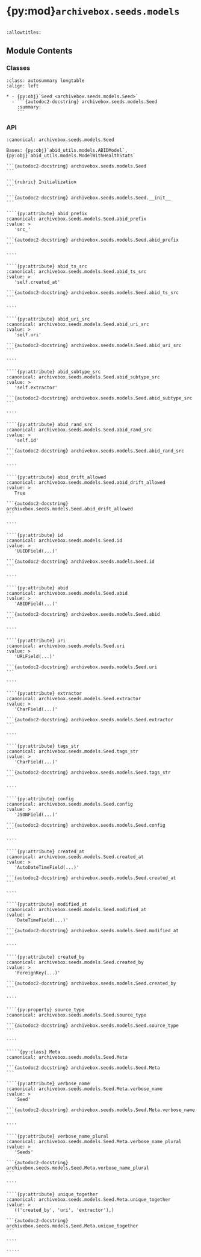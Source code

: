 # {py:mod}`archivebox.seeds.models`

```{py:module} archivebox.seeds.models
```

```{autodoc2-docstring} archivebox.seeds.models
:allowtitles:
```

## Module Contents

### Classes

````{list-table}
:class: autosummary longtable
:align: left

* - {py:obj}`Seed <archivebox.seeds.models.Seed>`
  - ```{autodoc2-docstring} archivebox.seeds.models.Seed
    :summary:
    ```
````

### API

``````{py:class} Seed(*args: typing.Any, **kwargs: typing.Any)
:canonical: archivebox.seeds.models.Seed

Bases: {py:obj}`abid_utils.models.ABIDModel`, {py:obj}`abid_utils.models.ModelWithHealthStats`

```{autodoc2-docstring} archivebox.seeds.models.Seed
```

```{rubric} Initialization
```

```{autodoc2-docstring} archivebox.seeds.models.Seed.__init__
```

````{py:attribute} abid_prefix
:canonical: archivebox.seeds.models.Seed.abid_prefix
:value: >
   'src_'

```{autodoc2-docstring} archivebox.seeds.models.Seed.abid_prefix
```

````

````{py:attribute} abid_ts_src
:canonical: archivebox.seeds.models.Seed.abid_ts_src
:value: >
   'self.created_at'

```{autodoc2-docstring} archivebox.seeds.models.Seed.abid_ts_src
```

````

````{py:attribute} abid_uri_src
:canonical: archivebox.seeds.models.Seed.abid_uri_src
:value: >
   'self.uri'

```{autodoc2-docstring} archivebox.seeds.models.Seed.abid_uri_src
```

````

````{py:attribute} abid_subtype_src
:canonical: archivebox.seeds.models.Seed.abid_subtype_src
:value: >
   'self.extractor'

```{autodoc2-docstring} archivebox.seeds.models.Seed.abid_subtype_src
```

````

````{py:attribute} abid_rand_src
:canonical: archivebox.seeds.models.Seed.abid_rand_src
:value: >
   'self.id'

```{autodoc2-docstring} archivebox.seeds.models.Seed.abid_rand_src
```

````

````{py:attribute} abid_drift_allowed
:canonical: archivebox.seeds.models.Seed.abid_drift_allowed
:value: >
   True

```{autodoc2-docstring} archivebox.seeds.models.Seed.abid_drift_allowed
```

````

````{py:attribute} id
:canonical: archivebox.seeds.models.Seed.id
:value: >
   'UUIDField(...)'

```{autodoc2-docstring} archivebox.seeds.models.Seed.id
```

````

````{py:attribute} abid
:canonical: archivebox.seeds.models.Seed.abid
:value: >
   'ABIDField(...)'

```{autodoc2-docstring} archivebox.seeds.models.Seed.abid
```

````

````{py:attribute} uri
:canonical: archivebox.seeds.models.Seed.uri
:value: >
   'URLField(...)'

```{autodoc2-docstring} archivebox.seeds.models.Seed.uri
```

````

````{py:attribute} extractor
:canonical: archivebox.seeds.models.Seed.extractor
:value: >
   'CharField(...)'

```{autodoc2-docstring} archivebox.seeds.models.Seed.extractor
```

````

````{py:attribute} tags_str
:canonical: archivebox.seeds.models.Seed.tags_str
:value: >
   'CharField(...)'

```{autodoc2-docstring} archivebox.seeds.models.Seed.tags_str
```

````

````{py:attribute} config
:canonical: archivebox.seeds.models.Seed.config
:value: >
   'JSONField(...)'

```{autodoc2-docstring} archivebox.seeds.models.Seed.config
```

````

````{py:attribute} created_at
:canonical: archivebox.seeds.models.Seed.created_at
:value: >
   'AutoDateTimeField(...)'

```{autodoc2-docstring} archivebox.seeds.models.Seed.created_at
```

````

````{py:attribute} modified_at
:canonical: archivebox.seeds.models.Seed.modified_at
:value: >
   'DateTimeField(...)'

```{autodoc2-docstring} archivebox.seeds.models.Seed.modified_at
```

````

````{py:attribute} created_by
:canonical: archivebox.seeds.models.Seed.created_by
:value: >
   'ForeignKey(...)'

```{autodoc2-docstring} archivebox.seeds.models.Seed.created_by
```

````

````{py:property} source_type
:canonical: archivebox.seeds.models.Seed.source_type

```{autodoc2-docstring} archivebox.seeds.models.Seed.source_type
```

````

`````{py:class} Meta
:canonical: archivebox.seeds.models.Seed.Meta

```{autodoc2-docstring} archivebox.seeds.models.Seed.Meta
```

````{py:attribute} verbose_name
:canonical: archivebox.seeds.models.Seed.Meta.verbose_name
:value: >
   'Seed'

```{autodoc2-docstring} archivebox.seeds.models.Seed.Meta.verbose_name
```

````

````{py:attribute} verbose_name_plural
:canonical: archivebox.seeds.models.Seed.Meta.verbose_name_plural
:value: >
   'Seeds'

```{autodoc2-docstring} archivebox.seeds.models.Seed.Meta.verbose_name_plural
```

````

````{py:attribute} unique_together
:canonical: archivebox.seeds.models.Seed.Meta.unique_together
:value: >
   (('created_by', 'uri', 'extractor'),)

```{autodoc2-docstring} archivebox.seeds.models.Seed.Meta.unique_together
```

````

`````

``````
